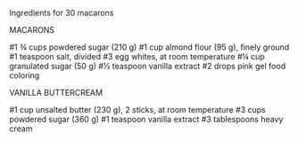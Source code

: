 Ingredients
for 30 macarons

MACARONS

#1 ¾ cups powdered sugar (210 g)
#1 cup almond flour (95 g), finely ground
#1 teaspoon salt, divided
#3 egg whites, at room temperature
#¼ cup granulated sugar (50 g)
#½ teaspoon vanilla extract
#2 drops pink gel food coloring

VANILLA BUTTERCREAM

#1 cup unsalted butter (230 g), 2 sticks, at room temperature
#3 cups powdered sugar (360 g)
#1 teaspoon vanilla extract
#3 tablespoons heavy cream